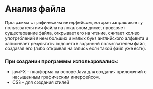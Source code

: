 # Анализ файла
Программа с графическим интерфейсом, которая запрашивает у пользователя имя файла на локальном диске, проверяет существование файла, открывает его на чтение, считает кол-во употреблений в нем больших и малых букв английского алфавита и записывает результаты подсчета в заданный пользователем файл, создавая его (либо открывая на запись если такой файл уже есть).

### При создании программы использровались:
- javaFX - платформа на основе Java для создания приложений с насыщенным графическим интерфейсом.
- CSS - для создания стилей
